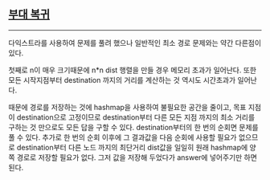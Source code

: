 ## [부대 복귀](https://school.programmers.co.kr/learn/courses/30/lessons/132266)

---

다익스트라를 사용하여 문제를 풀려 했으나 일반적인 최소 경로 문제와는 약간 다른점이 있다.

첫째로 n이 매우 크기때문에 n\*n dist 행렬을 만들 경우 메모리 초과가 일어난다. 또한 모든 시작지점부터 destination 까지의 거리를 계산하는 것 역시도 시간초과가 일어난다.

때문에 경로를 저장하는 것에 hashmap을 사용하여 불필요한 공간을 줄이고, 목표 지점이 destination으로 고정이므로 destination부터 다른 모든 지점 까지의 최소 거리를 구하는 것 만으로도 모든 답을 구할 수 있다. destination부터의 한 번의 순회면 문제를 풀 수 있다. 추가로 한 번의 순회 이후에 그 결과값을 다음 순회에 사용할 필요가 없으므로 destination부터 다른 노드 까지의 최단거리 dist값을 일일히 원래 hashmap에 양쪽 경로로 저장할 필요가 없다. 그저 값을 저장해 두었다가 answer에 넣어주기만 하면 된다.
